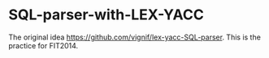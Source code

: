 # SQL-parser-with-LEX-YACC
The original idea https://github.com/vignif/lex-yacc-SQL-parser. 
This is the practice for FIT2014. 
